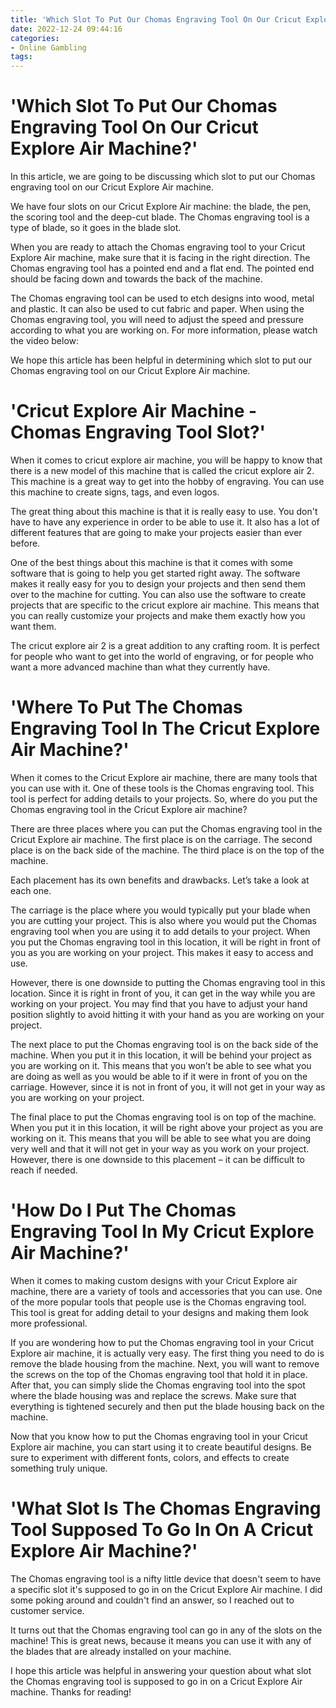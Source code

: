 ```yaml
---
title: 'Which Slot To Put Our Chomas Engraving Tool On Our Cricut Explore Air Machine'
date: 2022-12-24 09:44:16
categories:
- Online Gambling
tags:
---
```



#  'Which Slot To Put Our Chomas Engraving Tool On Our Cricut Explore Air Machine?'

In this article, we are going to be discussing which slot to put our Chomas engraving tool on our Cricut Explore Air machine. 

We have four slots on our Cricut Explore Air machine: the blade, the pen, the scoring tool and the deep-cut blade. The Chomas engraving tool is a type of blade, so it goes in the blade slot.

When you are ready to attach the Chomas engraving tool to your Cricut Explore Air machine, make sure that it is facing in the right direction. The Chomas engraving tool has a pointed end and a flat end. The pointed end should be facing down and towards the back of the machine. 

The Chomas engraving tool can be used to etch designs into wood, metal and plastic. It can also be used to cut fabric and paper. When using the Chomas engraving tool, you will need to adjust the speed and pressure according to what you are working on. For more information, please watch the video below: 

We hope this article has been helpful in determining which slot to put our Chomas engraving tool on our Cricut Explore Air machine.

#  'Cricut Explore Air Machine - Chomas Engraving Tool Slot?'

When it comes to cricut explore air machine, you will be happy to know that there is a new model of this machine that is called the cricut explore air 2. This machine is a great way to get into the hobby of engraving. You can use this machine to create signs, tags, and even logos.

The great thing about this machine is that it is really easy to use. You don't have to have any experience in order to be able to use it. It also has a lot of different features that are going to make your projects easier than ever before.

One of the best things about this machine is that it comes with some software that is going to help you get started right away. The software makes it really easy for you to design your projects and then send them over to the machine for cutting. You can also use the software to create projects that are specific to the cricut explore air machine. This means that you can really customize your projects and make them exactly how you want them.

The cricut explore air 2 is a great addition to any crafting room. It is perfect for people who want to get into the world of engraving, or for people who want a more advanced machine than what they currently have.

#  'Where To Put The Chomas Engraving Tool In The Cricut Explore Air Machine?'

When it comes to the Cricut Explore air machine, there are many tools that you can use with it. One of these tools is the Chomas engraving tool. This tool is perfect for adding details to your projects. So, where do you put the Chomas engraving tool in the Cricut Explore air machine?

There are three places where you can put the Chomas engraving tool in the Cricut Explore air machine. The first place is on the carriage. The second place is on the back side of the machine. The third place is on the top of the machine.

Each placement has its own benefits and drawbacks. Let’s take a look at each one.

The carriage is the place where you would typically put your blade when you are cutting your project. This is also where you would put the Chomas engraving tool when you are using it to add details to your project. When you put the Chomas engraving tool in this location, it will be right in front of you as you are working on your project. This makes it easy to access and use.

However, there is one downside to putting the Chomas engraving tool in this location. Since it is right in front of you, it can get in the way while you are working on your project. You may find that you have to adjust your hand position slightly to avoid hitting it with your hand as you are working on your project.

The next place to put the Chomas engraving tool is on the back side of the machine. When you put it in this location, it will be behind your project as you are working on it. This means that you won’t be able to see what you are doing as well as you would be able to if it were in front of you on the carriage. However, since it is not in front of you, it will not get in your way as you are working on your project.

The final place to put the Chomas engraving tool is on top of the machine. When you put it in this location, it will be right above your project as you are working on it. This means that you will be able to see what you are doing very well and that it will not get in your way as you work on your project. However, there is one downside to this placement – it can be difficult to reach if needed.

#  'How Do I Put The Chomas Engraving Tool In My Cricut Explore Air Machine?'

When it comes to making custom designs with your Cricut Explore air machine, there are a variety of tools and accessories that you can use. One of the more popular tools that people use is the Chomas engraving tool. This tool is great for adding detail to your designs and making them look more professional.

If you are wondering how to put the Chomas engraving tool in your Cricut Explore air machine, it is actually very easy. The first thing you need to do is remove the blade housing from the machine. Next, you will want to remove the screws on the top of the Chomas engraving tool that hold it in place. After that, you can simply slide the Chomas engraving tool into the spot where the blade housing was and replace the screws. Make sure that everything is tightened securely and then put the blade housing back on the machine.

Now that you know how to put the Chomas engraving tool in your Cricut Explore air machine, you can start using it to create beautiful designs. Be sure to experiment with different fonts, colors, and effects to create something truly unique.

#  'What Slot Is The Chomas Engraving Tool Supposed To Go In On A Cricut Explore Air Machine?'

The Chomas engraving tool is a nifty little device that doesn't seem to have a specific slot it's supposed to go in on the Cricut Explore Air machine. I did some poking around and couldn't find an answer, so I reached out to customer service.

It turns out that the Chomas engraving tool can go in any of the slots on the machine! This is great news, because it means you can use it with any of the blades that are already installed on your machine.

I hope this article was helpful in answering your question about what slot the Chomas engraving tool is supposed to go in on a Cricut Explore Air machine. Thanks for reading!